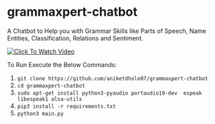 # grammaxpert-chatbot
A Chatbot to Help you with Grammar Skills like Parts of Speech, Name Entities, Classification, Relations and Sentiment.

[![Click To Watch Video](https://img.youtube.com/vi/t3mKEEAZkWw/0.jpg)](https://www.youtube.com/watch?v=t3mKEEAZkWw)

To Run Execute the Below Commands:

1. `git clone https://github.com/aniketdhole07/grammaxpert-chatbot`
2. `cd grammaxpert-chatbot`
3. `sudo apt-get install python3-pyaudio portaudio19-dev  espeak libespeak1 alsa-utils`
4. `pip3 install -r requirements.txt`
5. `python3 main.py`
